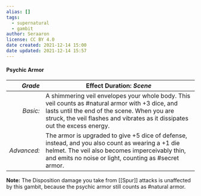 ```yaml
---
alias: []
tags:
  - supernatural
  - gambit
author: Seraaron
license: CC BY 4.0
date created: 2021-12-14 15:00
date updated: 2021-12-14 15:57
---
```


#### Psychic Armor

|   _Grade_ | Effect Duration: _Scene_                                                                                                                                                                                                                          |
| ----------: | ------------------------------------------------------------------------------------------------------------------------------------------------------------------------------------------------------------------------------ |
|    _Basic:_ | A shimmering veil envelopes your whole body. This veil counts as #natural armor with +3 dice, and lasts until the end of the scene. When you are struck, the veil flashes and vibrates as it dissipates out the excess energy. |
| _Advanced:_ | The armor is upgraded to give +5 dice of defense, instead, and you also count as wearing a +1 die helmet. The veil also becomes imperceivably thin, and emits no noise or light, counting as #secret armor.                    |

**Note:** The Disposition damage you take from [[Spur]] attacks is unaffected by this gambit, because the psychic armor still counts as #natural armor.
